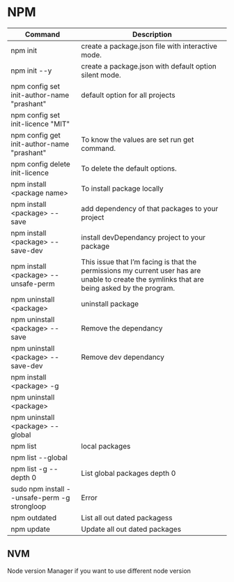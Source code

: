 # NPM

| Command                                      | Description                                                                                                                                   |
| -------------------------------------------- | --------------------------------------------------------------------------------------------------------------------------------------------- |
| npm init                                     | create a package.json file with interactive mode.                                                                                             |
| npm init --y                                 | create a package.json with default option silent mode.                                                                                        |
| npm config set init-author-name "prashant"   | default option for all projects                                                                                                               |
| npm config set init-licence "MIT"            |                                                                                                                                               |
| npm config get init-author-name "prashant"   | To know the values are set run get command.                                                                                                   |
| npm config delete init-licence               | To delete the default options.                                                                                                                |
| npm install \<package name\>                 | To install package locally                                                                                                                    |
| npm install \<package\> --save               | add dependency of that packages to your project                                                                                               |
| npm install \<package\> --save-dev           | install devDependancy project to your package                                                                                                 |
| npm install \<package\> --unsafe-perm        | This issue that I’m facing is that the permissions my current user has are unable to create the symlinks that are being asked by the program. |
| npm uninstall \<package\>                    | uninstall package                                                                                                                             |
| npm uninstall \<package\> --save             | Remove the dependancy                                                                                                                         |
| npm uninstall \<package\> --save-dev         | Remove dev dependancy                                                                                                                         |
| npm install \<package\> -g                   |                                                                                                                                               |
| npm uninstall \<package\>                    |                                                                                                                                               |
| npm uninstall \<package\> --global           |                                                                                                                                               |
| npm list                                     | local packages                                                                                                                                |
| npm list --global                            |                                                                                                                                               |
| npm list -g --depth 0                        | List global packages depth 0                                                                                                                  |
| sudo npm install --unsafe-perm -g strongloop | Error                                                                                                                                         |
| npm outdated                                 | List all out dated packagess                                                                                                                  |
| npm update                                   | Update all out dated packages                                                                                                                 |

## NVM

Node version Manager if you want to use different node version

